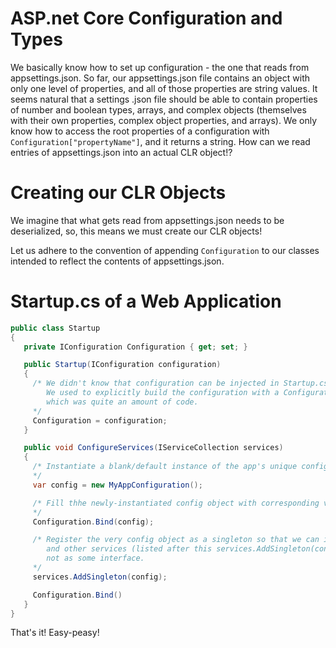 # ASP.net Core Configuration and Types

We basically know how to set up configuration - the one that reads from appsettings.json. So far, our appsettings.json file
contains an object with only one level of properties, and all of those properties are string values. It seems natural that
a settings .json file should be able to contain properties of number and boolean types, arrays, and complex objects (themselves
with their own properties, complex object properties, and arrays). We only know how to access the root properties of a
configuration with `Configuration["propertyName"]`, and it returns a string. How can we read entries of appsettings.json
into an actual CLR object!?

# Creating our CLR Objects
We imagine that what gets read from appsettings.json needs to be deserialized, so, this means we must create our CLR objects!

Let us adhere to the convention of appending `Configuration` to our classes intended to reflect the contents of appsettings.json.

# Startup.cs of a Web Application

```csharp
public class Startup
{
   private IConfiguration Configuration { get; set; }

   public Startup(IConfiguration configuration)
   {
     /* We didn't know that configuration can be injected in Startup.cs's constructor.
        We used to explicitly build the configuration with a ConfigurationBuilder,
        which was quite an amount of code.
     */
     Configuration = configuration;
   }

   public void ConfigureServices(IServiceCollection services)
   {          
     /* Instantiate a blank/default instance of the app's unique configuration object.
     */
     var config = new MyAppConfiguration();

     /* Fill thhe newly-instantiated config object with corresponding values from appsettings.json.
     */
     Configuration.Bind(config);

     /* Register the very config object as a singleton so that we can inject it in controllers, middleware,
        and other services (listed after this services.AddSingleton(config) listing), as the very type itself,
        not as some interface.
     */
     services.AddSingleton(config);

     Configuration.Bind()
   }
}
```

That's it! Easy-peasy!